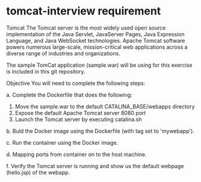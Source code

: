 # tomcat-interview requirement

Tomcat
The Tomcat server is the most widely used open source implementation of the Java Servlet, JavaServer Pages, Java Expression Language, and Java WebSocket technologies. Apache Tomcat software powers numerous large-scale, mission-critical web applications across a diverse range of industries and organizations.

The sample TomCat application (sample.war) will be using for this exercise is included in this git repository.

Objective
You will need to complete the following steps:

a.  Complete the Dockerfile that does the following:
   1.  Move the sample.war to the default CATALINA_BASE/webapps directory
   2.  Expose the default Apache Tomcat server 8080 port
   3.  Launch the Tomcat server by executing catalina.sh
  
b.  Buld the Docker image using the Dockerfile (with tag set to 'mywebapp').

c.  Run the container using the Docker image.

d.  Mapping ports from container on to the host machine.

f.  Verify the Tomcat server is running and show us the default webpage (hello.jsp) of the webapp.
